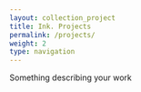 ```yaml
---
layout: collection_project
title: Ink. Projects
permalink: /projects/
weight: 2
type: navigation
---
```

Something describing your work